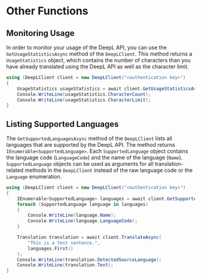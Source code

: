 # Other Functions

## Monitoring Usage

In order to monitor your usage of the DeepL API, you can use the `GetUsageStatisticsAsync` method of the `DeepLClient`. This method returns a `UsageStatistics` object, which contains the number of characters than you have already translated using the DeepL API as well as the character limit.

```csharp
using (DeepLClient client = new DeepLClient("<authentication key>")
{
    UsageStatistics usageStatistics = await client.GetUsageStatisticsAsync();
    Console.WriteLine(usageStatistics.CharacterCount);
    Console.WriteLine(usageStatistics.CharacterLimit);
}
```

## Listing Supported Languages

The `GetSupportedLanguagesAsync` method of the `DeepLClient` lists all languages that are supported by the DeepL API. The method returns `IEnumerable<SupportedLanguage>`. Each `SupportedLanguage` object contains the language code (`LanguageCode`) and the name of the language (`Name`). `SupportedLanguage` objects can be used as arguments for all translation-related methods in the `DeepLClient` instead of the raw language code or the `Language` enumeration.

```csharp
using (DeepLClient client = new DeepLClient("<authentication key>")
{
    IEnumerable<SupportedLanguage> languages = await client.GetSupportedLanguagesAsync();
    foreach (SupportedLanguage language in languages)
    {
        Console.WriteLine(language.Name);
        Console.WriteLine(language.LanguageCode);
    }

    Translation translation = await client.TranslateAsync(
        "This is a test sentence.",
        languages.First()
    );
    Console.WriteLine(translation.DetectedSourceLanguage);
    Console.WriteLine(translation.Text);
}
```
